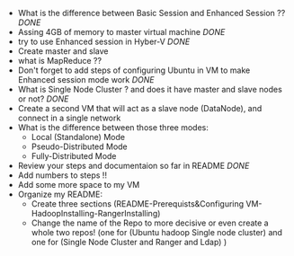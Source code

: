 -   What is the difference between Basic Session and Enhanced Session ?? *DONE*
-   Assing 4GB of memory to master virtual machine *DONE*
-   try to use Enhanced session in Hyber-V *DONE*
-   Create master and slave
-   what is MapReduce ??
-   Don't forget to add steps of configuring Ubuntu in VM to make Enhanced session mode work *DONE*
-   What is Single Node Cluster ? and does it have master and slave nodes or not? *DONE*
-   Create a second VM that will act as a slave node (DataNode), and connect in a single network
-   What is the difference between those three modes:  
    -   Local (Standalone) Mode
    -   Pseudo-Distributed Mode
    -   Fully-Distributed Mode
- Review your steps and documentaion so far in README *DONE*
-   Add numbers to steps !!
-   Add some more space to my VM
-   Organize my README:  
    -   Create three sections (README-Prerequists&Configuring VM-HadoopInstalling-RangerInstalling)
    -   Change the name of the Repo to more decisive or even create a whole two repos! (one for (Ubuntu hadoop Single node cluster) and one for (Single Node Cluster and Ranger and Ldap) )